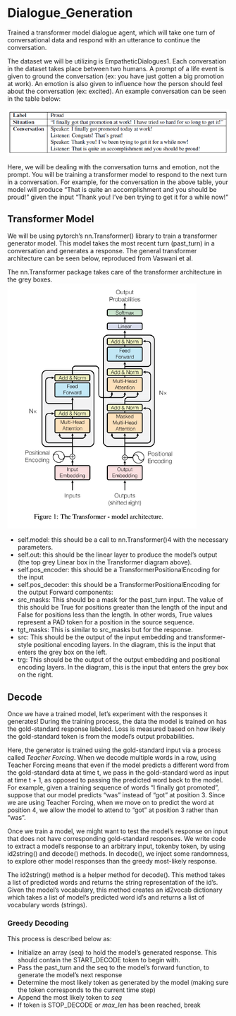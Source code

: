 # Dialogue_Generation
Trained a transformer model dialogue agent, which will take one turn of conversational data and respond with an utterance to continue the conversation.

The dataset we will be utilizing is EmpatheticDialogues1. Each conversation in the dataset takes place between two humans. A prompt of a life event is given to ground the conversation (ex: you have just gotten a big promotion at work). An emotion is also given to influence how the person should feel about the conversation (ex: excited). An example conversation can be seen in the table below:

![Intro_Ex1](/Images/Intro_Ex1.png)

Here, we will be dealing with the conversation turns and emotion, not the prompt. You will be training a transformer model to respond to the next turn in a conversation. For example, for the conversation in the above table, your model will produce “That is quite an accomplishment and you should be proud!” given the input
“Thank you! I’ve ben trying to get it for a while now!”

## Transformer Model
We will be using pytorch’s nn.Transformer() library to train a transformer generator model. This model takes the most recent turn (past_turn) in a conversation and generates a response. The general transformer architecture can be seen below, reproduced from Vaswani et al.

The nn.Transformer package takes care of the transformer architecture in the grey boxes.
![Transformer](/Images/Transformer.PNG)

* self.model: this should be a call to nn.Transformer()4 with the necessary parameters.
* self.out: this should be the linear layer to produce the model’s output (the top grey Linear box in the Transformer diagram above).
* self.pos_encoder: this should be a TransformerPositionalEncoding for the input
* self.pos_decoder: this should be a TransformerPositionalEncoding for the output Forward components:
* src_masks: This should be a mask for the past_turn input. The value of this should be True for positions greater than the length of the input and False for positions less than the length. In other words, True values represent a PAD token for a position in the source sequence.
* tgt_masks: This is similar to src_masks but for the response.
* src: This should be the output of the input embedding and transformer-style positional encoding layers. In the diagram, this is the input that enters the grey box on the left.
* trg: This should be the output of the output embedding and positional encoding layers. In the diagram, this is the input that enters the grey box on the right.

## Decode
Once we have a trained model, let’s experiment with the responses it generates! During the training process, the data the model is trained on has the gold-standard response labeled. Loss is measured based on how likely the gold-standard token is from the model’s output probabilities.

Here, the generator is trained using the gold-standard input via a process called *Teacher Forcing*. When we decode multiple words in a row, using Teacher Forcing means that even if the model predicts a different word from the gold-standard data at time t, we pass in the gold-standard word as input at time t + 1, as opposed to passing the predicted word back to the model. For example, given a training sequence of words “I finally got promoted”, suppose that our model predicts “was” instead of “got” at position 3. Since we are using Teacher Forcing, when we move on to predict the word at position 4, we allow the model to attend to “got” at position 3 rather than “was”.

Once we train a model, we might want to test the model’s response on input that does not have corresponding gold-standard responses. We write code to extract a model’s response to an arbitrary input, tokenby token, by using id2string() and decode() methods. In  decode(), we inject some randomness, to explore other model responses than the greedy most-likely response.

The id2string() method is a helper method for decode(). This method takes a list of predicted words and returns the string representation of the id’s. Given the model’s vocabulary, this method creates an id2vocab dictionary which takes a list of model’s predicted word id’s and returns a list of vocabulary words (strings).

### Greedy Decoding
This process is described below as:
* Initialize an array (seq) to hold the model’s generated response. This should contain the START_DECODE token to begin with.
* Pass the past_turn and the seq to the model’s forward function, to generate the model’s next response
* Determine the most likely token as generated by the model (making sure the token corresponds to the current time step)
* Append the most likely token to *seq*
* If token is STOP_DECODE or *max_len* has been reached, break
